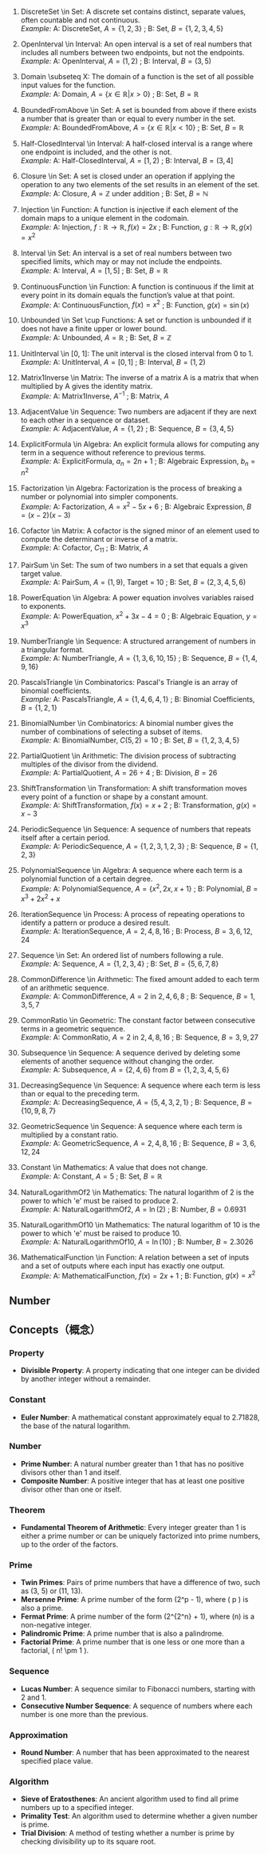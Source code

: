 1. DiscreteSet \\in Set: A discrete set contains distinct, separate values, often countable and not continuous.  
   *Example:* A: DiscreteSet, $A = \{1, 2, 3\}$ ; B: Set, $B = \{1, 2, 3, 4, 5\}$  

2. OpenInterval \\in Interval: An open interval is a set of real numbers that includes all numbers between two endpoints, but not the endpoints.  
   *Example:* A: OpenInterval, $A = (1, 2)$ ; B: Interval, $B = (3, 5)$  

3. Domain \\subseteq X: The domain of a function is the set of all possible input values for the function.  
   *Example:* A: Domain, $A = \{x \in \mathbb{R} | x > 0\}$ ; B: Set, $B = \mathbb{R}$  

4. BoundedFromAbove \\in Set: A set is bounded from above if there exists a number that is greater than or equal to every number in the set.  
   *Example:* A: BoundedFromAbove, $A = \{x \in \mathbb{R} | x < 10\}$ ; B: Set, $B = \mathbb{R}$  

5. Half-ClosedInterval \\in Interval: A half-closed interval is a range where one endpoint is included, and the other is not.  
   *Example:* A: Half-ClosedInterval, $A = [1, 2)$ ; B: Interval, $B = (3, 4]$  

6. Closure \\in Set: A set is closed under an operation if applying the operation to any two elements of the set results in an element of the set.  
   *Example:* A: Closure, $A = \mathbb{Z}$ under addition ; B: Set, $B = \mathbb{N}$  

7. Injection \\in Function: A function is injective if each element of the domain maps to a unique element in the codomain.  
   *Example:* A: Injection, $f: \mathbb{R} \to \mathbb{R}, f(x) = 2x$ ; B: Function, $g: \mathbb{R} \to \mathbb{R}, g(x) = x^2$  

8. Interval \\in Set: An interval is a set of real numbers between two specified limits, which may or may not include the endpoints.  
   *Example:* A: Interval, $A = [1, 5]$ ; B: Set, $B = \mathbb{R}$  

9. ContinuousFunction \\in Function: A function is continuous if the limit at every point in its domain equals the function’s value at that point.  
   *Example:* A: ContinuousFunction, $f(x) = x^2$ ; B: Function, $g(x) = \sin(x)$  

10. Unbounded \\in Set \cup Functions: A set or function is unbounded if it does not have a finite upper or lower bound.  
   *Example:* A: Unbounded, $A = \mathbb{R}$ ; B: Set, $B = \mathbb{Z}$  

11. UnitInterval \\in [0, 1]: The unit interval is the closed interval from 0 to 1.  
   *Example:* A: UnitInterval, $A = [0, 1]$ ; B: Interval, $B = (1, 2)$  

12. Matrix1Inverse \\in Matrix: The inverse of a matrix A is a matrix that when multiplied by A gives the identity matrix.  
   *Example:* A: Matrix1Inverse, $A^{-1}$ ; B: Matrix, $A$  

13. AdjacentValue \\in Sequence: Two numbers are adjacent if they are next to each other in a sequence or dataset.  
   *Example:* A: AdjacentValue, $A = \{1, 2\}$ ; B: Sequence, $B = \{3, 4, 5\}$  

14. ExplicitFormula \\in Algebra: An explicit formula allows for computing any term in a sequence without reference to previous terms.  
   *Example:* A: ExplicitFormula, $a_n = 2n + 1$ ; B: Algebraic Expression, $b_n = n^2$  

15. Factorization \\in Algebra: Factorization is the process of breaking a number or polynomial into simpler components.  
   *Example:* A: Factorization, $A = x^2 - 5x + 6$ ; B: Algebraic Expression, $B = (x - 2)(x - 3)$  

16. Cofactor \\in Matrix: A cofactor is the signed minor of an element used to compute the determinant or inverse of a matrix.  
   *Example:* A: Cofactor, $C_{11}$ ; B: Matrix, $A$  

17. PairSum \\in Set: The sum of two numbers in a set that equals a given target value.  
   *Example:* A: PairSum, $A = (1, 9)$, Target = 10 ; B: Set, $B = (2, 3, 4, 5, 6)$  

18. PowerEquation \\in Algebra: A power equation involves variables raised to exponents.  
   *Example:* A: PowerEquation, $x^2 + 3x - 4 = 0$ ; B: Algebraic Equation, $y = x^3$  

19. NumberTriangle \\in Sequence: A structured arrangement of numbers in a triangular format.  
   *Example:* A: NumberTriangle, $A = \{1, 3, 6, 10, 15\}$ ; B: Sequence, $B = \{1, 4, 9, 16\}$  

20. PascalsTriangle \\in Combinatorics: Pascal's Triangle is an array of binomial coefficients.  
   *Example:* A: PascalsTriangle, $A = \{1, 4, 6, 4, 1\}$ ; B: Binomial Coefficients, $B = \{1, 2, 1\}$  

21. BinomialNumber \\in Combinatorics: A binomial number gives the number of combinations of selecting a subset of items.  
   *Example:* A: BinomialNumber, $C(5, 2) = 10$ ; B: Set, $B = \{1, 2, 3, 4, 5\}$  

22. PartialQuotient \\in Arithmetic: The division process of subtracting multiples of the divisor from the dividend.  
   *Example:* A: PartialQuotient, $A = 26 \div 4$ ; B: Division, $B = 26$  

23. ShiftTransformation \\in Transformation: A shift transformation moves every point of a function or shape by a constant amount.  
   *Example:* A: ShiftTransformation, $f(x) = x + 2$ ; B: Transformation, $g(x) = x - 3$  

24. PeriodicSequence \\in Sequence: A sequence of numbers that repeats itself after a certain period.  
   *Example:* A: PeriodicSequence, $A = \{1, 2, 3, 1, 2, 3\}$ ; B: Sequence, $B = \{1, 2, 3\}$  

25. PolynomialSequence \\in Algebra: A sequence where each term is a polynomial function of a certain degree.  
   *Example:* A: PolynomialSequence, $A = \{x^2, 2x, x + 1\}$ ; B: Polynomial, $B = x^3 + 2x^2 + x$  

26. IterationSequence \\in Process: A process of repeating operations to identify a pattern or produce a desired result.  
   *Example:* A: IterationSequence, $A = 2, 4, 8, 16$ ; B: Process, $B = 3, 6, 12, 24$  

27. Sequence \\in Set: An ordered list of numbers following a rule.  
   *Example:* A: Sequence, $A = \{1, 2, 3, 4\}$ ; B: Set, $B = \{5, 6, 7, 8\}$  

28. CommonDifference \\in Arithmetic: The fixed amount added to each term of an arithmetic sequence.  
   *Example:* A: CommonDifference, $A = 2$ in $2, 4, 6, 8$ ; B: Sequence, $B = 1, 3, 5, 7$  

29. CommonRatio \\in Geometric: The constant factor between consecutive terms in a geometric sequence.  
   *Example:* A: CommonRatio, $A = 2$ in $2, 4, 8, 16$ ; B: Sequence, $B = 3, 9, 27$  

30. Subsequence \\in Sequence: A sequence derived by deleting some elements of another sequence without changing the order.  
   *Example:* A: Subsequence, $A = \{2, 4, 6\}$ from $B = \{1, 2, 3, 4, 5, 6\}$  

31. DecreasingSequence \\in Sequence: A sequence where each term is less than or equal to the preceding term.  
   *Example:* A: DecreasingSequence, $A = \{5, 4, 3, 2, 1\}$ ; B: Sequence, $B = \{10, 9, 8, 7\}$  

32. GeometricSequence \\in Sequence: A sequence where each term is multiplied by a constant ratio.  
   *Example:* A: GeometricSequence, $A = 2, 4, 8, 16$ ; B: Sequence, $B = 3, 6, 12, 24$  

33. Constant \\in Mathematics: A value that does not change.  
   *Example:* A: Constant, $A = 5$ ; B: Set, $B = \mathbb{R}$  

34. NaturalLogarithmOf2 \\in Mathematics: The natural logarithm of 2 is the power to which 'e' must be raised to produce 2.  
   *Example:* A: NaturalLogarithmOf2, $A = \ln(2)$ ; B: Number, $B = 0.6931$  

35. NaturalLogarithmOf10 \\in Mathematics: The natural logarithm of 10 is the power to which 'e' must be raised to produce 10.  
   *Example:* A: NaturalLogarithmOf10, $A = \ln(10)$ ; B: Number, $B = 2.3026$  

36. MathematicalFunction \\in Function: A relation between a set of inputs and a set of outputs where each input has exactly one output.  
   *Example:* A: MathematicalFunction, $f(x) = 2x + 1$ ; B: Function, $g(x) = x^2$


## Number


## Concepts（概念）

### Property
- **Divisible Property**: A property indicating that one integer can be divided by another integer without a remainder.

### Constant
- **Euler Number**: A mathematical constant approximately equal to 2.71828, the base of the natural logarithm.

### Number
- **Prime Number**: A natural number greater than 1 that has no positive divisors other than 1 and itself.
- **Composite Number**: A positive integer that has at least one positive divisor other than one or itself.

### Theorem
- **Fundamental Theorem of Arithmetic**: Every integer greater than 1 is either a prime number or can be uniquely factorized into prime numbers, up to the order of the factors.

### Prime
- **Twin Primes**: Pairs of prime numbers that have a difference of two, such as (3, 5) or (11, 13).
- **Mersenne Prime**: A prime number of the form \(2^p - 1\), where \( p \) is also a prime.
- **Fermat Prime**: A prime number of the form \(2^{2^n} + 1\), where \(n\) is a non-negative integer.
- **Palindromic Prime**: A prime number that is also a palindrome.
- **Factorial Prime**: A prime number that is one less or one more than a factorial, \( n! \pm 1 \).

### Sequence
- **Lucas Number**: A sequence similar to Fibonacci numbers, starting with 2 and 1.
- **Consecutive Number Sequence**: A sequence of numbers where each number is one more than the previous.

### Approximation
- **Round Number**: A number that has been approximated to the nearest specified place value.

### Algorithm
- **Sieve of Eratosthenes**: An ancient algorithm used to find all prime numbers up to a specified integer.
- **Primality Test**: An algorithm used to determine whether a given number is prime.
- **Trial Division**: A method of testing whether a number is prime by checking divisibility up to its square root.
